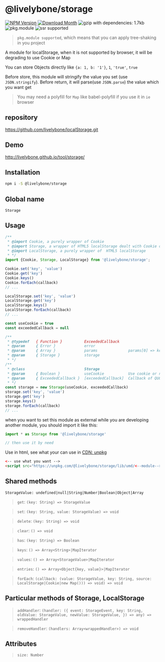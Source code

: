# @livelybone/storage
[![NPM Version](http://img.shields.io/npm/v/@livelybone/storage.svg?style=flat-square)](https://www.npmjs.com/package/@livelybone/storage)
[![Download Month](http://img.shields.io/npm/dm/@livelybone/storage.svg?style=flat-square)](https://www.npmjs.com/package/@livelybone/storage)
![gzip with dependencies: 1.7kb](https://img.shields.io/badge/gzip--with--dependencies-1.7kb-brightgreen.svg "gzip with dependencies: 1.7kb")
![pkg.module](https://img.shields.io/badge/pkg.module-supported-blue.svg "pkg.module")
![ssr supported](https://img.shields.io/badge/ssr-supported-blue.svg "ssr supported")

> `pkg.module supported`, which means that you can apply tree-shaking in you project

A module for localStorage, when it is not supported by browser, it will be degrading to use Cookie or Map

You can store Objects directly like `{a: 1, b: '1'}`, `1`, `'true'`, `true`

Before store, this module will stringify the value you set (use `JSON.stringify`).
Before return, it will parse(use `JSON.parse`) the value which you want get

> You may need a polyfill for `Map` like babel-polyfill if you use it in `ie` browser

## repository
https://github.com/livelybone/localStorage.git

## Demo
http://livelybone.github.io/tool/storage/

## Installation
```bash
npm i -S @livelybone/storage
```

## Global name
`Storage`

## Usage
```js
/**
 * @import Cookie, a purely wrapper of Cookie
 * @import Storage, a wrapper of HTML5 localStorage dealt with Cookie or Map (Map default)
 * @import LocalStorage, a purely wrapper of  HTML5 localStorage
 * */
import {Cookie, Storage, LocalStorage} from '@livelybone/storage';

Cookie.set('key', 'value')
Cookie.get('key')
Cookie.keys()
Cookie.forEach(callback)
// ...

LocalStorage.set('key', 'value')
LocalStorage.get('key')
LocalStorage.keys()
LocalStorage.forEach(callback)
// ...

const useCookie = true
const exceededCallback = null

/**
 * @typedef   { Function }          ExceededCallback
 * @param     { Error }             error
 * @param     { Array }             params              params[0] => key; params[1] => value
 * @param     { Storage }           storage
 * */
/**
 * @class                           Storage
 * @param     { Boolean }           useCookie           Use cookie or not
 * @param     { ExceededCallback }  [exceededCallback]  Callback of QUOTA_EXCEEDED_ERROR,
 * */
const storage = new Storage(useCookie, exceededCallback)
storage.set('key', 'value')
storage.get('key')
storage.keys()
storage.forEach(callback)
// ...
```

when you want to set this module as external while you are developing another module, you should import it like this:
```js
import * as Storage from '@livelybone/storage'

// then use it by need
```

Use in html, see what your can use in [CDN: unpkg](https://unpkg.com/@livelybone/storage/lib/umd/)
```html
<-- use what you want -->
<script src="https://unpkg.com/@livelybone/storage/lib/umd/<--module-->.js"></script>
```

## Shared methods
`StorageValue: undefined|null|String|Number|Boolean|Object|Array`

> `get`: `(key: String) => StorageValue`

> `set`: `(key: String, value: StorageValue) => void`

> `delete`: `(key: String) => void`

> `clear`: `() => void`

> `has`: `(key: String) => Boolean`

> `keys`: `() => Array<String>|MapIterator`

> `values`: `() => Array<StorageValue>|MapIterator`

> `entries`: `() => Array<Object{key, value}>|MapIterator`

> `forEach`: `(callback: (value: StorageValue, key: String, source: LocalStorage|Cookie|new Map())) => void) => void`

## Particular methods of Storage, LocalStorage
> `addHandler`: `(handler: ({
    event: StorageEvent,
    key: String,
    oldValue: StorageValue,
    newValue: StorageValue,
  }) => any) => wrappedHandler`

> `removeHandler`: `(handlers: Array<wrappedHandler>) => void`

## Attributes

> `size: Number`
